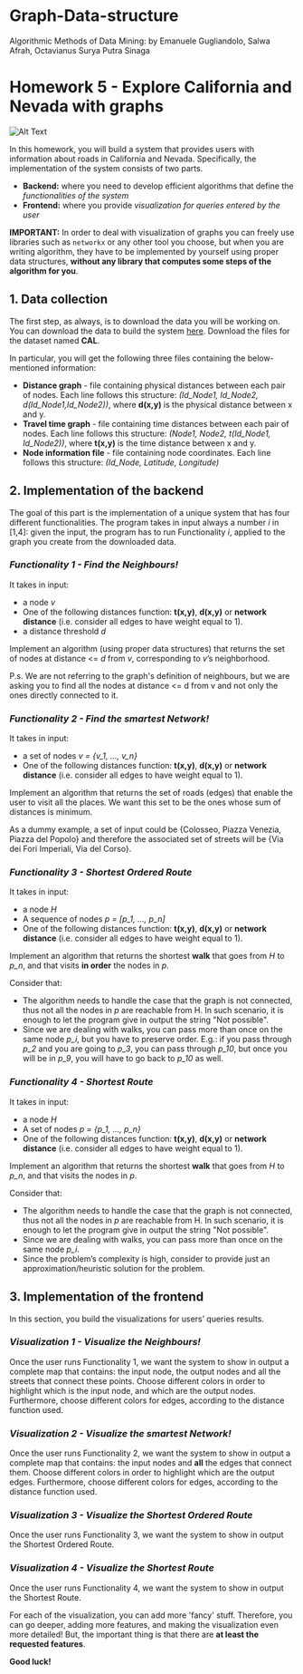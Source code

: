 # Graph-Data-structure

Algorithmic Methods of Data Mining:
by Emanuele Gugliandolo, Salwa Afrah, 
Octavianus Surya Putra Sinaga 

# Homework 5 - Explore California and Nevada with graphs

![Alt Text](https://1igc0ojossa412h1e3ek8d1w-wpengine.netdna-ssl.com/wp-content/uploads/2018/03/9780921338390.jpg)

In this homework, you will build a system that provides users with information about roads in California and Nevada. Specifically, the implementation of the system consists of two parts. 

* __Backend:__ where you need to develop efficient algorithms that define the *functionalities of the system*
* __Frontend:__ where you provide *visualization for queries entered by the user*

__IMPORTANT:__ In order to deal with visualization of graphs you can freely use libraries such as `networkx` or any other tool you choose, but when you are writing algorithm, they have to be implemented by yourself using proper data structures, __without any library that computes some steps of the algorithm for you__.


## 1. Data collection

The first step, as always, is to download the data you will be working on. You can download the data to build the system [here](http://users.diag.uniroma1.it/challenge9/download.shtml). Download the files for the dataset named **CAL**.
  
  In particular, you will get the following three files containing the below-mentioned information:
  * __Distance graph__ - file containing physical distances between each pair of nodes. Each line follows this structure: *(Id_Node1, Id_Node2, d(Id_Node1,Id_Node2))*, where __d(x,y)__ is the physical distance between x and y.
  * __Travel time graph__ - file containing time distances between each pair of nodes. Each line follows this structure: *(Node1, Node2, t(Id_Node1, Id_Node2))*, where __t(x,y)__ is the time distance between x and y.
  * __Node information file__  - file containing node coordinates. Each line follows this structure: *(Id_Node, Latitude, Longitude)*


## 2. Implementation of the backend

The goal of this part is the implementation of a unique system that has four different functionalities. The program takes in input always a number _i_ in [1,4]: given the input, the program has to run Functionality _i_,  applied to the graph you create from the downloaded data. 

 ### <i> Functionality 1 - Find the Neighbours! </i>

 It takes in input:
 - a node _v_
 - One of the following distances function: **t(x,y)**, **d(x,y)** or **network distance** (i.e. consider all edges to have weight equal to 1).
 - a distance threshold _d_
    
Implement an algorithm (using proper data structures) that returns the set of nodes at distance <= _d_ from _v_, corresponding to _v_’s neighborhood.

P.s. We are not referring to the graph's definition of neighbours, but we are asking you to find all the nodes at distance <= d from v and not only the ones directly connected to it.  



 ### <i> Functionality 2 - Find the smartest Network! </i>

 It takes in input:
 
 - a set of nodes _v = {v\_1, ..., v\_n}_
 - One of the following distances function: **t(x,y)**, **d(x,y)** or **network distance** (i.e. consider all edges to have weight equal to 1).

Implement an algorithm that returns the set of roads (edges) that enable the user to visit all the places. We want this set to be the ones whose sum of distances is minimum.

As a dummy example, a set of input could be {Colosseo, Piazza Venezia, Piazza del Popolo} and therefore the associated set of streets will be {Via dei Fori Imperiali, Via del Corso}.


 ### <i> Functionality 3  - Shortest Ordered Route </i>
 
  It takes in input:
 
 - a node _H_
 - A sequence of nodes _p = [p\_1, ..., p\_n]_
 - One of the following distances function: **t(x,y)**, **d(x,y)** or **network distance** (i.e. consider all edges to have weight equal to 1).

Implement an algorithm that returns the shortest __walk__ that goes from _H_ to _p\_n_, and that visits **in order** the nodes in _p_.

Consider that:
- The algorithm needs to handle the case that the graph is not connected, thus not all the nodes in _p_ are reachable from H. In such scenario, it is enough to let the program give in output the string "Not possible".
- Since we are dealing with walks, you can pass more than once on the same node _p\_i_, but you have to preserve order. E.g.: if you pass through _p\_2_ and you are going to _p\_3_, you can pass through _p\_10_, but once you will be in _p\_9_, you will have to go back to _p\_10_ as well.


 ### <i> Functionality 4 - Shortest Route </i>
   
   It takes in input:
 
 - a node _H_
 - A set of nodes _p = {p\_1, ..., p\_n}_
 - One of the following distances function: **t(x,y)**, **d(x,y)** or **network distance** (i.e. consider all edges to have weight equal to 1).

Implement an algorithm that returns the shortest __walk__ that goes from _H_ to _p\_n_, and that visits the nodes in _p_.

Consider that:
- The algorithm needs to handle the case that the graph is not connected, thus not all the nodes in _p_ are reachable from H. In such scenario, it is enough to let the program give in output the string "Not possible".
- Since we are dealing with walks, you can pass more than once on the same node _p\_i_.
- Since the problem’s complexity is high, consider to provide just an approximation/heuristic solution for the problem. 




## 3. Implementation of the frontend

In this section, you build the visualizations for users’ queries results. 

 ### <i> Visualization 1 - Visualize the Neighbours!</i>
 
Once the user runs Functionality 1, we want the system to show in output a complete map that contains: the input node, the output nodes and all the streets that connect these points. Choose different colors in order to highlight which is the input node, and which are the output nodes. Furthermore, choose different colors for edges, according to the distance function used. 

 ### <i> Visualization 2  - Visualize the smartest Network! </i>
 
 Once the user runs Functionality 2, we want the system to show in output a complete map that contains: the input nodes and **all** the edges that connect them. Choose different colors in order to highlight which are the output edges. Furthermore, choose different colors for edges, according to the distance function used. 

 ### <i> Visualization 3 - Visualize the Shortest Ordered Route </i>

 Once the user runs Functionality 3, we want the system to show in output the Shortest Ordered Route.

 ### <i> Visualization 4 - Visualize the Shortest Route </i>
 
Once the user runs Functionality 4, we want the system to show in output the Shortest Route.

For each of the visualization, you can add more 'fancy' stuff. Therefore, you can go deeper, adding more features, and making the visualization even more detailed! But, the important thing is that there are **at least the requested features**.

**Good luck!** 

